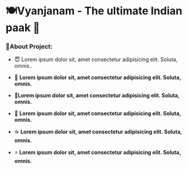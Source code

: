 #  🍽Vyanjanam - The ultimate Indian paak 🍱
<h3 align="left">🧾About Project:</h3>

- 😇&nbsp;Lorem ipsum dolor sit, amet consectetur adipisicing elit. Soluta, omnis..
- 🥪 **Lorem ipsum dolor sit, amet consectetur adipisicing elit. Soluta, omnis.**

- 🍴**Lorem ipsum dolor sit, amet consectetur adipisicing elit. Soluta, omnis.**

- 🥗 **Lorem ipsum dolor sit, amet consectetur adipisicing elit. Soluta, omnis.**

- ☕ **Lorem ipsum dolor sit, amet consectetur adipisicing elit. Soluta, omnis.**

- ⚡ **Lorem ipsum dolor sit, amet consectetur adipisicing elit. Soluta, omnis.**


